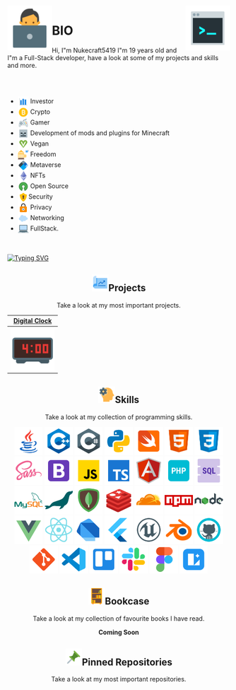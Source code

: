 <img align="left" src="https://raw.githubusercontent.com/Nukecraft5419/Nukecraft5419/main/logo/working-with-a-laptop.png" width="20%">
<img align="right" src="https://raw.githubusercontent.com/Nukecraft5419/Nukecraft5419/main/logo/console.png" width="20%">
<link rel="stylesheet" href="style.css">

# BIO

Hi, I"m Nukecraft5419 I"m 19 years old and I"m a Full-Stack developer, have a look at some of my projects and skills and more.

<br>
<br>

<div id="div_top_hypers">
<ul id="ul_top_hypers">

<li>
<a style = "line-height: 20px">
<img src = "https://raw.githubusercontent.com/Nukecraft5419/Nukecraft5419/main/skills/analytics.png" height="24px" style="vertical-align: middle" /> Investor
</a>
</li>
<li>
<a style = "line-height: 20px" >
<img src = "https://raw.githubusercontent.com/Nukecraft5419/Nukecraft5419/main/skills/bitcoin.png" height="24px" style="vertical-align: middle" /> Crypto
</a>
</li>
<li>
<a style = "line-height: 20px">
<img src = "https://raw.githubusercontent.com/Nukecraft5419/Nukecraft5419/main/skills/game-controller.png" height="24px" style="vertical-align: middle"/> Gamer
</a>
</li>
<li>
<a style = "line-height: 20px">
<img src = "https://raw.githubusercontent.com/Nukecraft5419/Nukecraft5419/main/skills/minecraft-skeleton.png" height="24px" style="vertical-align: middle" /> Development of mods and plugins for Minecraft
</a>
</li>
<li>
<a style = "line-height: 20px">
<img src="https://raw.githubusercontent.com/Nukecraft5419/Nukecraft5419/main/skills/vegan-symbol.png" height="24px" style="vertical-align: middle"/> Vegan
</a>
</li>
<li>
<a style = "line-height: 20px">
<img src="https://raw.githubusercontent.com/Nukecraft5419/Nukecraft5419/main/skills/freedom.png" height="24px" style="vertical-align: middle"/> Freedom
</a>
</li>
<li>
<a style = "line-height: 20px">
<img src="https://raw.githubusercontent.com/Nukecraft5419/Nukecraft5419/main/skills/blockchain-new-logo.png" height="24px" style="vertical-align: middle"/> Metaverse
</a>
</li>
<li>
<a style = "line-height: 20px">
<img src="https://raw.githubusercontent.com/Nukecraft5419/Nukecraft5419/main/skills/ethereum.png" height="24px" style="vertical-align: middle"/> NFTs
</a>
</li>
<li>
<a style = "line-height: 20px">
<img src="https://raw.githubusercontent.com/Nukecraft5419/Nukecraft5419/main/skills/open-source.png" height="24px" style="vertical-align: middle"/> Open Source
</a>
</li>
<li>
<a style = "line-height: 20px">
<img src="https://raw.githubusercontent.com/Nukecraft5419/Nukecraft5419/main/skills/security-lock.png" height="24px" style="vertical-align: middle"/>Security
</a>
</li>
<li>
<a style = "line-height: 20px">
<img src="https://raw.githubusercontent.com/Nukecraft5419/Nukecraft5419/main/skills/privacy.png" height="24px" style="vertical-align: middle"/> Privacy
</a>
</li>
<li><a style = "line-height: 20px">
<img src="https://raw.githubusercontent.com/Nukecraft5419/Nukecraft5419/main/skills/cloud.png" height="24px" style="vertical-align: middle"/> Networking
</a>
</li>
<li>
<span style = "line-height: 20px">
<img src="https://raw.githubusercontent.com/Nukecraft5419/Nukecraft5419/main/skills/laptop.png" height="24px" style="vertical-align: middle"/> FullStack.
</span>
</li>
</ul>
</div>
<br>

[![Typing SVG](https://readme-typing-svg.herokuapp.com?size=24&duration=6000&color=55A630&center=true&vCenter=true&width=820&height=120&lines=Coding+for+a+better+and+free+future+for+all.+%F0%9F%92%BB)](https://git.io/typing-svg)

<h2 align="center"><img src="https://raw.githubusercontent.com/Nukecraft5419/Nukecraft5419/main/skills/project.png" height="38px"/>Projects</h2>
<p align="center">Take a look at my most important projects.</p>

|                                <a href="https://github.com/Nukecraft5419/DigitalClock" target="_blank">**Digital Clock**</a>                                |
| :---------------------------------------------------------------------------------------------------------------------------------------------------------: |
| <img align="center" src="https://raw.githubusercontent.com/Nukecraft5419/Nukecraft5419/main/projects/digital-clock-logo.png" width="100px"  height="100px"> |

<h2 align="center"><img src="https://raw.githubusercontent.com/Nukecraft5419/Nukecraft5419/main/skills/development-skill.png" height="38px"/>Skills</h2>
<p align="center">Take a look at my collection of programming skills.</p>

<p align="center">
<img src="https://raw.githubusercontent.com/Nukecraft5419/Nukecraft5419/main/skills/java.png" height="64px"/>
<img src="https://raw.githubusercontent.com/Nukecraft5419/Nukecraft5419/main/skills/c++.png" height="64px"/>
<img src="https://raw.githubusercontent.com/Nukecraft5419/Nukecraft5419/main/skills/c-sharp.png" height="64px"/>
<img src="https://raw.githubusercontent.com/Nukecraft5419/Nukecraft5419/main/skills/python.png" height="64px"/>
<img src="https://raw.githubusercontent.com/Nukecraft5419/Nukecraft5419/main/skills/swift.png" height="64px"/>
<img src="https://raw.githubusercontent.com/Nukecraft5419/Nukecraft5419/main/skills/html.png" height="64px"/>
<img src="https://raw.githubusercontent.com/Nukecraft5419/Nukecraft5419/main/skills/css3.png" height="64px"/>
<img src="https://raw.githubusercontent.com/Nukecraft5419/Nukecraft5419/main/skills/sass.png" height="64px"/>
<img src="https://raw.githubusercontent.com/Nukecraft5419/Nukecraft5419/main/skills/bootstrap.png" height="64px"/>
<img src="https://raw.githubusercontent.com/Nukecraft5419/Nukecraft5419/main/skills/javascript.png" height="64px"/>
<img src="https://raw.githubusercontent.com/Nukecraft5419/Nukecraft5419/main/skills/typescript.png" height="64px"/>
<img src="https://raw.githubusercontent.com/Nukecraft5419/Nukecraft5419/main/skills/angularjs.png" height="64px"/>
<img src="https://raw.githubusercontent.com/Nukecraft5419/Nukecraft5419/main/skills/php.png" height="64px"/>
<img src="https://raw.githubusercontent.com/Nukecraft5419/Nukecraft5419/main/skills/sql.png" height="64px"/>
<img src="https://raw.githubusercontent.com/Nukecraft5419/Nukecraft5419/main/skills/mysql.png" height="64px"/>
<img src="https://raw.githubusercontent.com/Nukecraft5419/Nukecraft5419/main/skills/mariadb.png" height="64px"/>
<img src="https://raw.githubusercontent.com/Nukecraft5419/Nukecraft5419/main/skills/mongodb.png" height="64px"/>
<img src="https://raw.githubusercontent.com/Nukecraft5419/Nukecraft5419/main/skills/redis.png" height="64px"/>
<img src="https://raw.githubusercontent.com/Nukecraft5419/Nukecraft5419/main/skills/cloudflare.png" height="64px"/>
<img src="https://raw.githubusercontent.com/Nukecraft5419/Nukecraft5419/main/skills/npm.png" height="64px"/>
<img src="https://raw.githubusercontent.com/Nukecraft5419/Nukecraft5419/main/skills/nodejs.png" height="64px"/>
<img src="https://raw.githubusercontent.com/Nukecraft5419/Nukecraft5419/main/skills/vuejs.png" height="64px"/>
<img src="https://raw.githubusercontent.com/Nukecraft5419/Nukecraft5419/main/skills/react.png" height="64px"/>
<img src="https://raw.githubusercontent.com/Nukecraft5419/Nukecraft5419/main/skills/dart.png" height="64px"/>
<img src="https://raw.githubusercontent.com/Nukecraft5419/Nukecraft5419/main/skills/flutter.png" height="64px"/>
<img src="https://raw.githubusercontent.com/Nukecraft5419/Nukecraft5419/main/skills/unreal-engine.png" height="64px"/>
<img src="https://raw.githubusercontent.com/Nukecraft5419/Nukecraft5419/main/skills/blender.png" height="64px"/>
<img src="https://raw.githubusercontent.com/Nukecraft5419/Nukecraft5419/main/skills/github.png" height="64px"/>
<img src="https://raw.githubusercontent.com/Nukecraft5419/Nukecraft5419/main/skills/git.png" height="64px"/>
<img src="https://raw.githubusercontent.com/Nukecraft5419/Nukecraft5419/main/skills/visual-studio-code-2019.png" height="64px"/>
<img src="https://raw.githubusercontent.com/Nukecraft5419/Nukecraft5419/main/skills/trello.png" height="64px"/>
<img src="https://raw.githubusercontent.com/Nukecraft5419/Nukecraft5419/main/skills/slack-new.png" height="64px"/>
<img src="https://raw.githubusercontent.com/Nukecraft5419/Nukecraft5419/main/skills/figma.png" height="64px"/>
<img src="https://raw.githubusercontent.com/Nukecraft5419/Nukecraft5419/main/skills/lunacy.png" height="64px"/>
</p>

<h2 align="center"><img src="https://raw.githubusercontent.com/Nukecraft5419/Nukecraft5419/main/skills/bookcase.png" height="38px"/>Bookcase</h2>
<p align="center">Take a look at my collection of favourite books I have read.</p>

<p align="center">
<b>Coming Soon</b>
</p>

<h2 align="center"><img src="https://raw.githubusercontent.com/Nukecraft5419/Nukecraft5419/main/skills/push-pin.png" height="38px"/>Pinned Repositories</h2>
<p align="center">Take a look at my most important repositories.</p>
